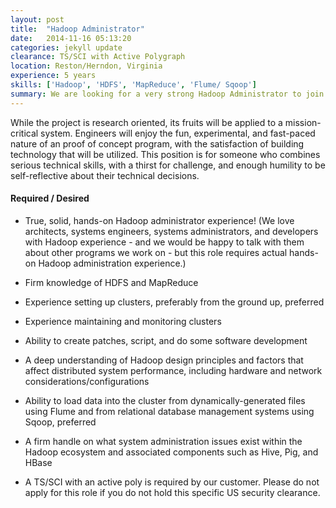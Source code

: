 ```yaml
---
layout: post
title:  "Hadoop Administrator"
date:   2014-11-16 05:13:20
categories: jekyll update
clearance: TS/SCI with Active Polygraph
location: Reston/Herndon, Virginia
experience: 5 years
skills: ['Hadoop', 'HDFS', 'MapReduce', 'Flume/ Sqoop']
summary: We are looking for a very strong Hadoop Administrator to join us on a proof of concept initiative where a small group will be setting up a Hadoop environment from scratch.
---
```


While the project is research oriented, its fruits will be applied to a mission-critical system. Engineers will enjoy the fun, experimental, and fast-paced nature of an proof of concept program, with the satisfaction of building technology that will be utilized. This position is for someone who combines serious technical skills, with a thirst for challenge, and enough humility to be self-reflective about their technical decisions.

#### Required / Desired

* True, solid, hands-on Hadoop administrator experience! (We love architects, systems engineers, systems administrators, and developers with Hadoop experience - and we would be happy to talk with them about other programs we work on - but this role requires actual hands-on Hadoop administration experience.)

* Firm knowledge of HDFS and MapReduce

* Experience setting up clusters, preferably from the ground up, preferred

* Experience maintaining and monitoring clusters
 
* Ability to create patches, script, and do some software development

* A deep understanding of Hadoop design principles and factors that affect distributed system performance, including hardware and network considerations/configurations

* Ability to load data into the cluster from dynamically-generated files using Flume and from relational database management systems using Sqoop, preferred

* A firm handle on what system administration issues exist within the Hadoop ecosystem and associated components such as Hive, Pig, and HBase

* A TS/SCI with an active poly is required by our customer. Please do not apply for this role if you do not hold this specific US security clearance.